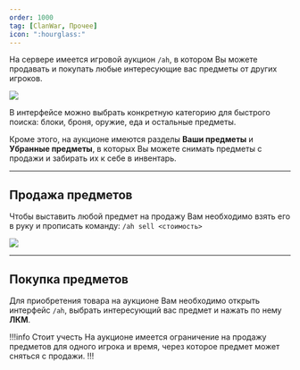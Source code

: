 ```yaml
---
order: 1000
tag: [ClanWar, Прочее]
icon: ":hourglass:"
---
```

На сервере имеется игровой аукцион `/ah`, в котором Вы можете продавать и покупать любые интересующие вас предметы от других игроков.

![](https://i.imgur.com/4Fl66Ls.png)

В интерфейсе можно выбрать конкретную категорию для быстрого поиска: блоки, броня, оружие, еда и остальные предметы. 

Кроме этого, на аукционе имеются разделы **Ваши предметы** и **Убранные предметы**, в которых Вы можете снимать предметы с продажи и забирать их к себе в инвентарь.

------------
Продажа предметов
---

Чтобы выставить любой предмет на продажу Вам необходимо взять его в руку и прописать команду: `/ah sell <стоимость>`

![](https://imgur.com/t8faTS4.png)

------------
Покупка предметов
---

Для приобретения товара на аукционе Вам необходимо открыть интерфейс `/ah`, выбрать интересующий вас предмет и нажать по нему **ЛКМ**.

!!!info Стоит учесть
На аукционе имеется ограничение на продажу предметов для одного игрока и время, через которое предмет может сняться с продажи.
!!!
